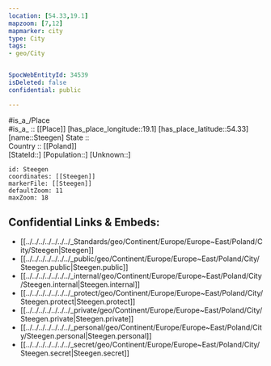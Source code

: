 ```yaml
---
location: [54.33,19.1] 
mapzoom: [7,12] 
mapmarker: city 
type: City
tags:
- geo/City


SpocWebEntityId: 34539
isDeleted: false
confidential: public

---
```

#is_a_/Place  
#is_a_ :: [[Place]] 
[has_place_longitude::19.1] 
[has_place_latitude::54.33] 
[name::Steegen] 
State ::  
Country :: [[Poland]]  
[StateId::] 
[Population::] 
[Unknown::] 


```leaflet
id: Steegen
coordinates: [[Steegen]] 
markerFile: [[Steegen]] 
defaultZoom: 11 
maxZoom: 18
```


## Confidential Links & Embeds: 
- [[../../../../../../../_Standards/geo/Continent/Europe/Europe~East/Poland/City/Steegen|Steegen]] 
- [[../../../../../../../_public/geo/Continent/Europe/Europe~East/Poland/City/Steegen.public|Steegen.public]] 
- [[../../../../../../../_internal/geo/Continent/Europe/Europe~East/Poland/City/Steegen.internal|Steegen.internal]] 
- [[../../../../../../../_protect/geo/Continent/Europe/Europe~East/Poland/City/Steegen.protect|Steegen.protect]] 
- [[../../../../../../../_private/geo/Continent/Europe/Europe~East/Poland/City/Steegen.private|Steegen.private]] 
- [[../../../../../../../_personal/geo/Continent/Europe/Europe~East/Poland/City/Steegen.personal|Steegen.personal]] 
- [[../../../../../../../_secret/geo/Continent/Europe/Europe~East/Poland/City/Steegen.secret|Steegen.secret]] 
